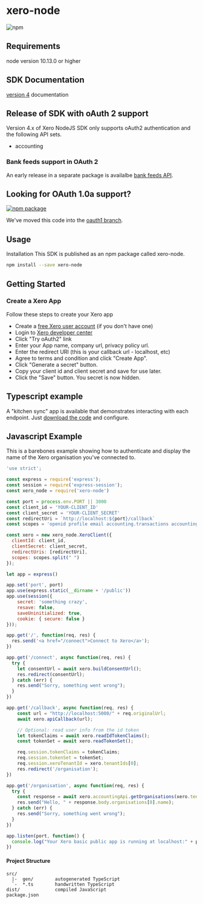 # xero-node
![npm](https://img.shields.io/npm/v/xero-node?label=xero-node)

## Requirements
node version 10.13.0 or higher

## SDK Documentation
[version 4](https://xeroapi.github.io/xero-node/) documentation

## Release of SDK with oAuth 2 support
Version 4.x of Xero NodeJS SDK only supports oAuth2 authentication and the following API sets.
* accounting

### Bank feeds support in OAuth 2
An early release in a separate package is availalbe [bank feeds API](https://github.com/XeroAPI/xero-node-bankfeeds).

## Looking for OAuth 1.0a support?
[![npm package](https://img.shields.io/badge/npm%20package-3.1.2-blue.svg)](https://www.npmjs.com/package/xero-node/v/3.1.2)

We've moved this code into the [oauth1 branch](https://github.com/XeroAPI/xero-node/tree/oauth1).

## Usage
Installation
This SDK is published as an npm package called xero-node.

```sh
npm install --save xero-node
```

## Getting Started

### Create a Xero App
Follow these steps to create your Xero app

* Create a [free Xero user account](https://www.xero.com/us/signup/api/) (if you don't have one)
* Login to [Xero developer center](https://developer.xero.com/myapps)
* Click "Try oAuth2" link
* Enter your App name, company url, privacy policy url.
* Enter the redirect URI (this is your callback url - localhost, etc)
* Agree to terms and condition and click "Create App".
* Click "Generate a secret" button.
* Copy your client id and client secret and save for use later.
* Click the "Save" button. You secret is now hidden.

## Typescript example
A "kitchen sync" app is available that demonstrates interacting with each endpoint.
Just [download the code](https://github.com/XeroAPI/xero-node-oauth2-app) and configure.

## Javascript Example
This is a barebones example showing how to authenticate and display the
name of the Xero organisation you've connected to.

```js
'use strict';

const express = require('express');
const session = require('express-session');
const xero_node = require('xero-node')

const port = process.env.PORT || 3000
const client_id = 'YOUR-CLIENT_ID'
const client_secret = 'YOUR-CLIENT_SECRET'
const redirectUri = `http://localhost:${port}/callback`
const scopes = 'openid profile email accounting.transactions accounting.settings offline_access'

const xero = new xero_node.XeroClient({
  clientId: client_id,
  clientSecret: client_secret,
  redirectUris: [redirectUri],
  scopes: scopes.split(" ")
});

let app = express()

app.set('port', port)
app.use(express.static(__dirname + '/public'))
app.use(session({
    secret: 'something crazy',
    resave: false,
    saveUninitialized: true,
    cookie: { secure: false }
}));

app.get('/', function(req, res) {
  res.send('<a href="/connect">Connect to Xero</a>');
})

app.get('/connect', async function(req, res) {
  try {
    let consentUrl = await xero.buildConsentUrl();
    res.redirect(consentUrl);
  } catch (err) {
    res.send("Sorry, something went wrong");
  }
})

app.get('/callback', async function(req, res) {
    const url = "http://localhost:5000/" + req.originalUrl;
    await xero.apiCallback(url);

    // Optional: read user info from the id token
    let tokenClaims = await xero.readIdTokenClaims();
    const tokenSet = await xero.readTokenSet();

    req.session.tokenClaims = tokenClaims;
    req.session.tokenSet = tokenSet;
    req.session.xeroTenantId = xero.tenantIds[0];
    res.redirect('/organisation');
})

app.get('/organisation', async function(req, res) {
  try {
    const response = await xero.accountingApi.getOrganisations(xero.tenantIds[0])
    res.send("Hello, " + response.body.organisations[0].name);
  } catch (err) {
    res.send("Sorry, something went wrong");
  }
})

app.listen(port, function() {
  console.log("Your Xero basic public app is running at localhost:" + port)
})
```

#### Project Structure
```
src/
  |-  gen/        autogenerated TypeScript
  `-  *.ts        handwritten TypeScript
dist/             compiled JavaScript
package.json
```
